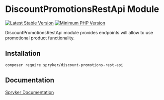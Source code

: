 # DiscountPromotionsRestApi Module
[![Latest Stable Version](https://poser.pugx.org/spryker/discount-promotions-rest-api/v/stable.svg)](https://packagist.org/packages/spryker/discount-promotions-rest-api)
[![Minimum PHP Version](https://img.shields.io/badge/php-%3E%3D%208.3-8892BF.svg)](https://php.net/)

DiscountPromotionsRestApi module provides endpoints will allow to use promotional product functionality.

## Installation

```
composer require spryker/discount-promotions-rest-api
```

## Documentation

[Spryker Documentation](https://docs.spryker.com)
